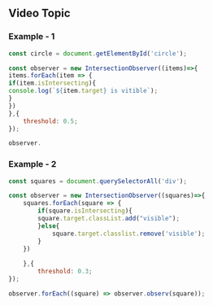 ## Video Topic [](https://www.youtube.com/watch?v=D1XeL4HF8lI&list=PLHiZ4m8vCp9Nflbo9a0pZuLscG_Xc7DKq&index=23)


### Example - 1

```js
const circle = document.getElementById('circle');

const observer = new IntersectionObserver((items)=>{
items.forEach(item => {
if(item.isIntersecting){
console.log(`${item.target} is vitible`);
}
})
},{
	threshold: 0.5;
});

observer.

```

### Example - 2
```js
const squares = document.querySelectorAll('div');

const observer = new IntersectionObserver((squares)=>{
	squares.forEach(square => {
		if(square.isIntersecting){
		square.target.classList.add("visible");
		}else{
			square.target.classlist.remove('visible');
		}
	})
	
	},{
		threshold: 0.3;
});

observer.forEach((square) => observer.observ(square));
```